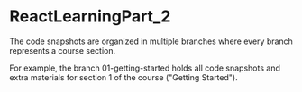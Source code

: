 # ReactLearningPart_2

The code snapshots are organized in multiple branches where every branch represents a course section.

For example, the branch 01-getting-started holds all code snapshots and extra materials for section 1 of the course ("Getting Started").
